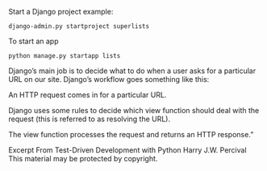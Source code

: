 Start a Django project example:

```
django-admin.py startproject superlists
```

To start an app

```
python manage.py startapp lists
```

Django’s main job is to
decide what to do when a user asks for a particular URL on our site.
Django’s workflow goes something like this:


An HTTP request comes in for a particular URL.


Django uses some rules to decide which view function should deal with
the request (this is referred to as resolving the URL).


The view function processes the request and returns an HTTP response.”

Excerpt From
Test-Driven Development with Python
Harry J.W. Percival
This material may be protected by copyright.